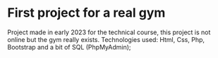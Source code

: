 # First project for a real gym
Project made in early 2023 for the technical course, this project is not online but the gym really exists.
Technologies used: Html, Css, Php, Bootstrap and a bit of SQL (PhpMyAdmin);

